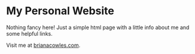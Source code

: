# My Personal Website

Nothing fancy here! Just a simple html page with a little info about me and some helpful links.

Visit me at [brianacowles.com](http://www.brianacowles.com).
